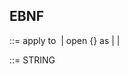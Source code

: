 ## EBNF

<HHE> ::= apply <func> <HHE> to <IMG>
        | open {<filename>} as <id>
        | <id>
        | <num>

<id> ::= STRING 